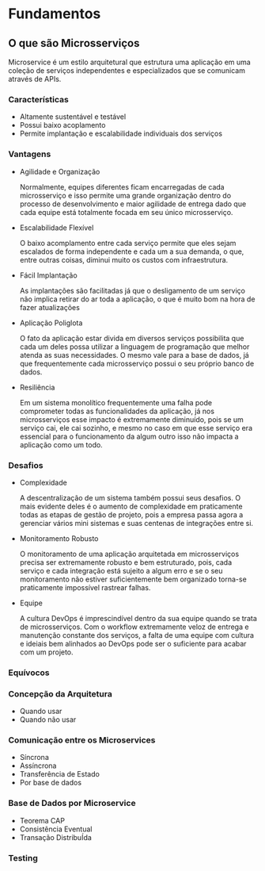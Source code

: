 # Fundamentos

## O que são Microsserviços

Microservice é um estilo arquitetural que estrutura uma aplicação em uma coleção de serviços independentes e especializados que se comunicam através de APIs.

### Características

* Altamente sustentável e testável
* Possui baixo acoplamento
* Permite implantação e escalabilidade individuais dos serviços

### Vantagens

* Agilidade e Organização

    Normalmente, equipes diferentes ficam encarregadas de cada microsserviço e isso permite uma grande organização dentro do processo de desenvolvimento e maior agilidade de entrega dado que cada equipe está totalmente focada em seu único microsserviço.

* Escalabilidade Flexível

    O baixo acomplamento entre cada serviço permite que eles sejam escalados de forma independente e cada um a sua demanda, o que, entre outras coisas, diminui muito os custos com infraestrutura.

* Fácil Implantação

    As implantações são facilitadas já que o desligamento de um serviço não implica retirar do ar toda a aplicação, o que é muito bom na hora de fazer atualizações

* Aplicação Poliglota

    O fato da aplicação estar divida em diversos serviços possibilita que cada um deles possa utilizar a linguagem de programação que melhor atenda as suas necessidades. O mesmo vale para a base de dados, já que frequentemente cada microsserviço possui o seu próprio banco de dados.

* Resiliência

    Em um sistema monolítico frequentemente uma falha pode comprometer todas as funcionalidades da aplicação, já nos microsserviços esse impacto é extremamente diminuído, pois se um serviço cai, ele cai sozinho, e mesmo no caso em que esse serviço era essencial para o funcionamento da algum outro isso não impacta a aplicação como um todo.

### Desafios

* Complexidade

    A descentralização de um sistema também possui seus desafios. O mais evidente deles é o aumento de complexidade em praticamente todas as etapas de gestão de projeto, pois a empresa passa agora a gerenciar vários mini sistemas e suas centenas de integrações entre si.

* Monitoramento Robusto

    O monitoramento de uma aplicação arquitetada em microsserviços precisa ser extremamente robusto e bem estruturado, pois, cada serviço e cada integração está sujeito a algum erro e se o seu monitoramento não estiver suficientemente bem organizado torna-se praticamente impossível rastrear falhas.

* Equipe

    A cultura DevOps é imprescindível dentro da sua equipe quando se trata de microsserviços. Com o workflow extremamente veloz de entrega e manutenção constante dos serviços, a falta de uma equipe com cultura e ideiais bem alinhados ao DevOps pode ser o suficiente para acabar com um projeto.

### Equívocos

### Concepção da Arquitetura

* Quando usar
* Quando não usar

### Comunicação entre os Microservices

* Síncrona
* Assíncrona
* Transferência de Estado
* Por base de dados

### Base de Dados por Microservice

* Teorema CAP
* Consistência Eventual
* Transação DistribuÍda

### Testing